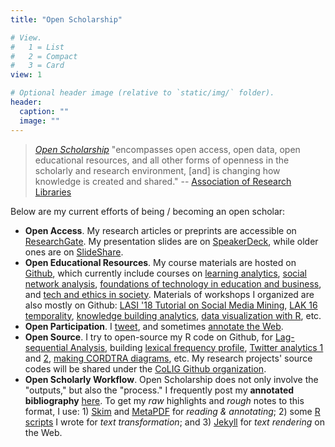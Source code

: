 ```yaml
---
title: "Open Scholarship"

# View.
#   1 = List
#   2 = Compact
#   3 = Card
view: 1

# Optional header image (relative to `static/img/` folder).
header:
  caption: ""
  image: ""
---
```


> [*Open Scholarship*](http://www.openscholarship.org/jcms/c_6160/en/open-scholarship) "encompasses open access, open data, open educational resources, and all other forms of openness in the scholarly and research environment, [and] is changing how knowledge is created and shared." -- [Association of Research Libraries](http://www.arl.org/focus-areas/open-scholarship#.V9IhqZMrLwc)

Below are my current efforts of being / becoming an open scholar:

- **Open Access**. My research articles or preprints are accessible on [ResearchGate](https://www.researchgate.net/profile/Bodong_Chen). My presentation slides are on [SpeakerDeck](https://speakerdeck.com/bodong), while older ones are on [SlideShare](http://www.slideshare.net/dirkchen).
- **Open Educational Resources**. My course materials are hosted on [Github](https://github.com/meefen?tab=repositories), which currently include courses on [learning analytics](https://github.com/meefen/la-spring16), [social network analysis](https://github.com/meefen/sna-edu), [foundations of technology in education and business](https://github.com/meefen/ci5301), and [tech and ethics in society](https://github.com/meefen/CI4311W). Materials of workshops I organized are also mostly on Github: [LASI '18 Tutorial on Social Media Mining](https://github.com/meefen/lasi18-smm), [LAK 16 temporality](http://lak16time.github.io/), [knowledge building analytics](http://bodong.ch/kba-symp/#!index.md), [data visualization with R](http://rpubs.com/bodong/data-vis-with-r), etc.
- **Open Participation**. I [tweet](https://twitter.com/b0dong), and sometimes [annotate the Web](https://hypothes.is/stream?q=user:bchen).
- **Open Source**. I try to open-source my R code on Github, for [Lag-sequential Analysis](https://github.com/meefen/LagSeq), building [lexical frequency profile](https://github.com/meefen/LexFreq), [Twitter analytics 1](https://github.com/meefen/twitter-hashtag-analytics) and [2](https://github.com/meefen/twitterytics-shiny), [making CORDTRA diagrams](https://github.com/meefen/CORDTRA-R), etc. My research projects' source codes will be shared under the [CoLIG Github organization](https://github.com/colig). 
- **Open Scholarly Workflow**. Open Scholarship does not only involve the "outputs," but also the "process." I frequently post my **annotated bibliography** [here](/categories/notes/). To get my *raw* highlights and *rough* notes to this format, I use: 1) [Skim](http://skim-app.sourceforge.net/) and [MetaPDF](https://www.metapdf.com/) for *reading & annotating*; 2) some [R scripts](https://github.com/meefen/rBibNotes) I wrote for *text transformation*; and 3) [Jekyll](https://jekyllrb.com/) for *text rendering* on the Web.
<!-- The tag cloud below would accurately represent my research interests. -->
